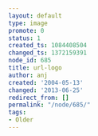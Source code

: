 ```yaml
---
layout: default
type: image
promote: 0
status: 1
created_ts: 1084408504
changed_ts: 1372159391
node_id: 685
title: url-logo
author: anj
created: '2004-05-13'
changed: '2013-06-25'
redirect_from: []
permalink: "/node/685/"
tags:
- Older
---
```


